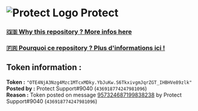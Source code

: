 # ![Protect Logo](https://i.imgur.com/5ovpCPg.png) Protect

### [🇬🇧 Why this repository ? More infos here](https://github.com/protect-github-bot/token-reset/blob/main/README.md)

### [🇫🇷 Pourquoi ce repository ? Plus d'informations ici !](https://github.com/protect-github-bot/token-reset/blob/main/FR_README.md)

## Token information :
**Token :** `"OTE4NjA3Nzg4Mzc1MTcxMDky.YbJuKw.S6TkxivgmJqrZGT_IHBHVe89zlk"`\
**Posted by :** Protect Support#9040 (`436918774247981096`)\
**Reason :** Token posted on message [957324687199838238](https://discord.com/channels/835179952500113459/854024243414564924/957324687199838238) by Protect Support#9040 (`436918774247981096`)